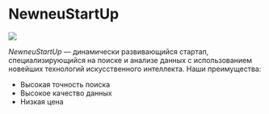 # NewneuStartUp

![](https://lh3.googleusercontent.com/proxy/GXs849Gpvbsw_TobBPBDE1ZDDgMprzHJ5ArPt4cCmtd0rQUlYBCEnfdhOdy9B5_ZU09Iptzo9QdAwblHl_fnPfgNyH3wpt6unWVKcPy-zk1OJJ5xmlSQb17nsvRrhE6WRHhZ)

_NewneuStartUp_ — динамически развивающийся стартап, специализирующийся на поиске и анализе данных с использованием новейших технологий искусственного интеллекта.
Наши преимущества:

- Высокая точность поиска
- Высокое качество данных
- Низкая цена